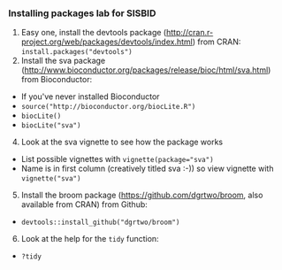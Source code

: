 ### Installing packages lab for SISBID

1. Easy one, install the devtools package (http://cran.r-project.org/web/packages/devtools/index.html) from CRAN: `install.packages("devtools")`
2. Install the sva package (http://www.bioconductor.org/packages/release/bioc/html/sva.html) from Bioconductor:
  - If you've never installed Bioconductor
  - `source("http://bioconductor.org/biocLite.R")`
  - `biocLite()`
  - `biocLite("sva")`
4. Look at the sva vignette to see how the package works 
  - List possible vignettes with `vignette(package="sva")`
  - Name is in first column (creatively titled sva :-)) so view vignette with `vignette("sva")`
5. Install the broom package (https://github.com/dgrtwo/broom, also available from CRAN) from Github:
  - `devtools::install_github("dgrtwo/broom")`
6. Look at the help for the `tidy` function:
  - `?tidy`